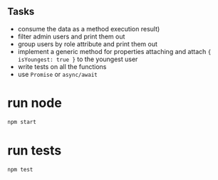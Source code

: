 
## Tasks
- consume the data as a method execution result) 
- filter admin users and print them out
- group users by role attribute and print them out
- implement a generic method for properties attaching and attach `{ isYoungest: true }` to the youngest user
- write tests on all the functions
- use `Promise` or `async/await`
 
# run node
```bash
npm start
```

# run tests
 ```bash
 npm test
 ```
